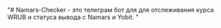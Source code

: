 "# Namars-Checker - это телеграм бот для для отслеживания курса WRUB и статуса вывода с Namars и Yobit. " 
